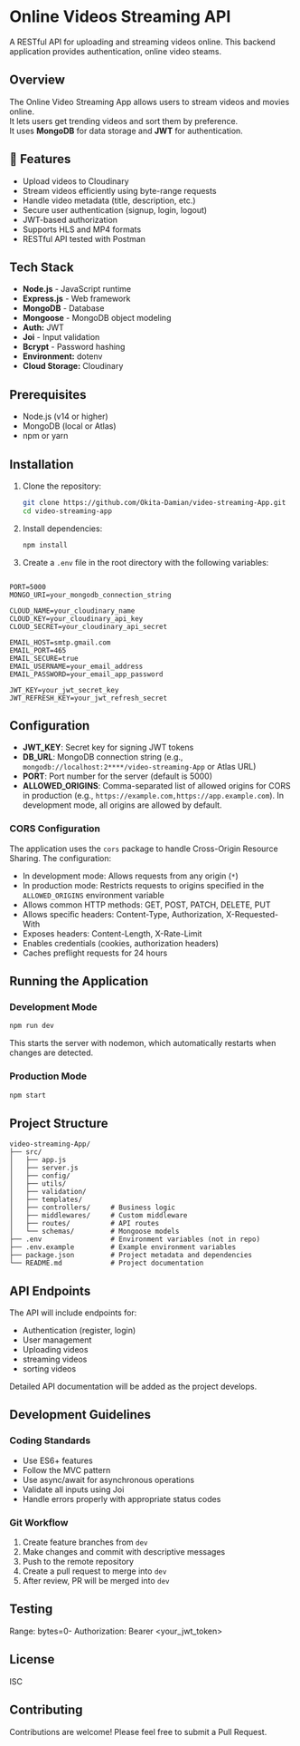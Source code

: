 # Online Videos Streaming API

A RESTful API for uploading and streaming videos online. This backend application provides authentication, online video steams.

## Overview

The Online Video Streaming App allows users to stream videos and movies online.  
It lets users get trending videos and sort them by preference.  
It uses **MongoDB** for data storage and **JWT** for authentication.

## 🚀 Features

- Upload videos to Cloudinary
- Stream videos efficiently using byte-range requests
- Handle video metadata (title, description, etc.)
- Secure user authentication (signup, login, logout)
- JWT-based authorization
- Supports HLS and MP4 formats
- RESTful API tested with Postman

## Tech Stack

- **Node.js** - JavaScript runtime
- **Express.js** - Web framework
- **MongoDB** - Database
- **Mongoose** - MongoDB object modeling
- **Auth:** JWT
- **Joi** - Input validation
- **Bcrypt** - Password hashing
- **Environment:** dotenv
- **Cloud Storage:** Cloudinary

## Prerequisites

- Node.js (v14 or higher)
- MongoDB (local or Atlas)
- npm or yarn

## Installation

1. Clone the repository:

   ```bash
   git clone https://github.com/Okita-Damian/video-streaming-App.git
   cd video-streaming-app
   ```

2. Install dependencies:

   ```bash
   npm install
   ```

3. Create a `.env` file in the root directory with the following variables:
   ```

   ```

```env
PORT=5000
MONGO_URI=your_mongodb_connection_string

CLOUD_NAME=your_cloudinary_name
CLOUD_KEY=your_cloudinary_api_key
CLOUD_SECRET=your_cloudinary_api_secret

EMAIL_HOST=smtp.gmail.com
EMAIL_PORT=465
EMAIL_SECURE=true
EMAIL_USERNAME=your_email_address
EMAIL_PASSWORD=your_email_app_password

JWT_KEY=your_jwt_secret_key
JWT_REFRESH_KEY=your_jwt_refresh_secret
```

## Configuration

- **JWT_KEY**: Secret key for signing JWT tokens
- **DB_URL**: MongoDB connection string (e.g., `mongodb://localhost:2****/video-streaming-App` or Atlas URL)
- **PORT**: Port number for the server (default is 5000)
- **ALLOWED_ORIGINS**: Comma-separated list of allowed origins for CORS in production (e.g., `https://example.com,https://app.example.com`). In development mode, all origins are allowed by default.

### CORS Configuration

The application uses the `cors` package to handle Cross-Origin Resource Sharing. The configuration:

- In development mode: Allows requests from any origin (`*`)
- In production mode: Restricts requests to origins specified in the `ALLOWED_ORIGINS` environment variable
- Allows common HTTP methods: GET, POST, PATCH, DELETE, PUT
- Allows specific headers: Content-Type, Authorization, X-Requested-With
- Exposes headers: Content-Length, X-Rate-Limit
- Enables credentials (cookies, authorization headers)
- Caches preflight requests for 24 hours

## Running the Application

### Development Mode

```bash
npm run dev
```

This starts the server with nodemon, which automatically restarts when changes are detected.

### Production Mode

```bash
npm start
```

## Project Structure

```
video-streaming-App/
├── src/
│   ├── app.js
│   ├── server.js
│   ├── config/
│   ├── utils/
│   ├── validation/
│   ├── templates/
│   ├── controllers/     # Business logic
│   ├── middlewares/     # Custom middleware
│   ├── routes/          # API routes
│   └── schemas/         # Mongoose models
├── .env                 # Environment variables (not in repo)
├── .env.example         # Example environment variables
├── package.json         # Project metadata and dependencies
└── README.md            # Project documentation
```

## API Endpoints

The API will include endpoints for:

- Authentication (register, login)
- User management
- Uploading videos
- streaming videos
- sorting videos

Detailed API documentation will be added as the project develops.

## Development Guidelines

### Coding Standards

- Use ES6+ features
- Follow the MVC pattern
- Use async/await for asynchronous operations
- Validate all inputs using Joi
- Handle errors properly with appropriate status codes

### Git Workflow

1. Create feature branches from `dev`
2. Make changes and commit with descriptive messages
3. Push to the remote repository
4. Create a pull request to merge into `dev`
5. After review, PR will be merged into `dev`

## Testing

Range: bytes=0-
Authorization: Bearer <your_jwt_token>

## License

ISC

## Contributing

Contributions are welcome! Please feel free to submit a Pull Request.
